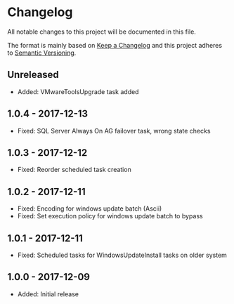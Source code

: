 # Changelog

All notable changes to this project will be documented in this file.

The format is mainly based on [Keep a Changelog](http://keepachangelog.com/)
and this project adheres to [Semantic Versioning](http://semver.org/).

## Unreleased

* Added: VMwareToolsUpgrade task added

## 1.0.4 - 2017-12-13

* Fixed: SQL Server Always On AG failover task, wrong state checks

## 1.0.3 - 2017-12-12

* Fixed: Reorder scheduled task creation

## 1.0.2 - 2017-12-11

* Fixed: Encoding for windows update batch (Ascii)
* Fixed: Set execution policy for windows update batch to bypass

## 1.0.1 - 2017-12-11

* Fixed: Scheduled tasks for WindowsUpdateInstall tasks on older system

## 1.0.0 - 2017-12-09

* Added: Initial release
